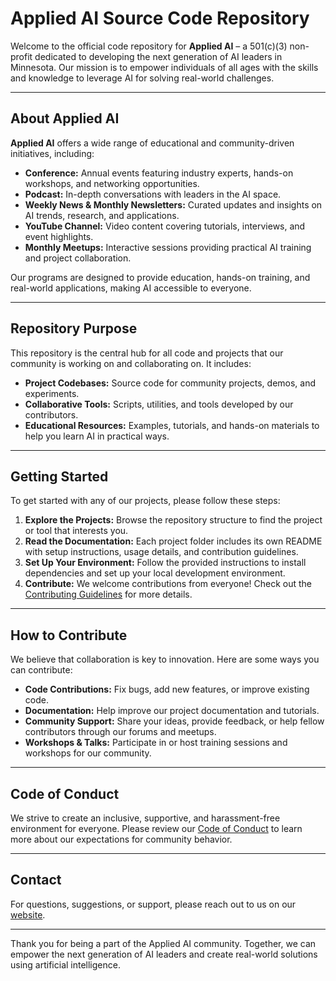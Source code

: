 # Applied AI Source Code Repository

Welcome to the official code repository for **Applied AI** – a 501(c)(3) non-profit dedicated to developing the next generation of AI leaders in Minnesota. Our mission is to empower individuals of all ages with the skills and knowledge to leverage AI for solving real-world challenges.

---

## About Applied AI

**Applied AI** offers a wide range of educational and community-driven initiatives, including:
- **Conference:** Annual events featuring industry experts, hands-on workshops, and networking opportunities.
- **Podcast:** In-depth conversations with leaders in the AI space.
- **Weekly News & Monthly Newsletters:** Curated updates and insights on AI trends, research, and applications.
- **YouTube Channel:** Video content covering tutorials, interviews, and event highlights.
- **Monthly Meetups:** Interactive sessions providing practical AI training and project collaboration.

Our programs are designed to provide education, hands-on training, and real-world applications, making AI accessible to everyone.

---

## Repository Purpose

This repository is the central hub for all code and projects that our community is working on and collaborating on. It includes:
- **Project Codebases:** Source code for community projects, demos, and experiments.
- **Collaborative Tools:** Scripts, utilities, and tools developed by our contributors.
- **Educational Resources:** Examples, tutorials, and hands-on materials to help you learn AI in practical ways.

---

## Getting Started

To get started with any of our projects, please follow these steps:

1. **Explore the Projects:** Browse the repository structure to find the project or tool that interests you.
2. **Read the Documentation:** Each project folder includes its own README with setup instructions, usage details, and contribution guidelines.
3. **Set Up Your Environment:** Follow the provided instructions to install dependencies and set up your local development environment.
4. **Contribute:** We welcome contributions from everyone! Check out the [Contributing Guidelines](CONTRIBUTING.md) for more details.

---

## How to Contribute

We believe that collaboration is key to innovation. Here are some ways you can contribute:

- **Code Contributions:** Fix bugs, add new features, or improve existing code.
- **Documentation:** Help improve our project documentation and tutorials.
- **Community Support:** Share your ideas, provide feedback, or help fellow contributors through our forums and meetups.
- **Workshops & Talks:** Participate in or host training sessions and workshops for our community.

---

## Code of Conduct

We strive to create an inclusive, supportive, and harassment-free environment for everyone. Please review our [Code of Conduct](CODE_OF_CONDUCT.md) to learn more about our expectations for community behavior.

---

## Contact

For questions, suggestions, or support, please reach out to us on our [website](https://www.appliedai.org).

---

Thank you for being a part of the Applied AI community. Together, we can empower the next generation of AI leaders and create real-world solutions using artificial intelligence.
